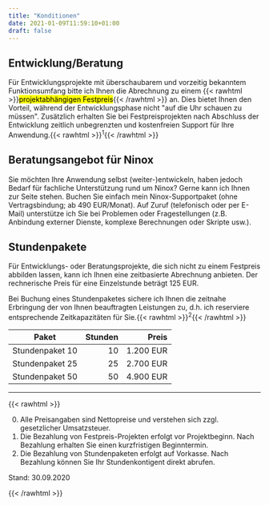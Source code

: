 ```yaml
---
title: "Konditionen"
date: 2021-01-09T11:59:10+01:00
draft: false
---
```


## Entwicklung/Beratung

Für Entwicklungsprojekte mit überschaubarem und vorzeitig bekanntem Funktionsumfang bitte ich Ihnen die Abrechnung zu einem {{< rawhtml >}}<mark>projektabhängigen Festpreis</mark>{{< /rawhtml >}} an. Dies bietet Ihnen den Vorteil, während der Entwicklungsphase nicht "auf die Uhr schauen zu müssen". Zusätzlich erhalten Sie bei Festpreisprojekten nach Abschluss der Entwicklung zeitlich unbegrenzten und kostenfreien Support für Ihre Anwendung.{{< rawhtml >}}<sup>1</sup>{{< /rawhtml >}}

## Beratungsangebot für Ninox

Sie möchten Ihre Anwendung selbst (weiter-)entwickeln, haben jedoch Bedarf für fachliche Unterstützung rund um Ninox? Gerne kann ich Ihnen zur Seite stehen. Buchen Sie einfach mein Ninox-Supportpaket (ohne Vertragsbindung; ab 490 EUR/Monat). Auf Zuruf (telefonisch oder per E-Mail) unterstütze ich Sie bei Problemen oder Fragestellungen (z.B. Anbindung externer Dienste, komplexe Berechnungen oder Skripte usw.).

## Stundenpakete

Für Entwicklungs- oder Beratungsprojekte, die sich nicht zu einem Festpreis abbilden lassen, kann ich Ihnen eine zeitbasierte Abrechnung anbieten. Der rechnerische Preis für eine Einzelstunde beträgt 125 EUR.

Bei Buchung eines Stundenpaketes sichere ich Ihnen die zeitnahe Erbringung der von Ihnen beauftragten Leistungen zu, d.h. ich reserviere entsprechende Zeitkapazitäten für Sie.{{< rawhtml >}}<sup>2</sup>{{< /rawhtml >}}

| Paket | Stunden | Preis |
| ------- | -------: | -------: |
| Stundenpaket 10 | 10 | 1.200 EUR |
| Stundenpaket 25 | 25 | 2.700 EUR |
| Stundenpaket 50 | 50 | 4.900 EUR |


---

{{< rawhtml >}}
<div class="footnote">
<ol start=0>
    <li>Alle Preisangaben sind Nettopreise und verstehen sich zzgl. gesetzlicher Umsatzsteuer.</li>
    <li>Die Bezahlung von Festpreis-Projekten erfolgt vor Projektbeginn. Nach Bezahlung erhalten Sie einen kurzfristigen Beginntermin.</li>
    <li>Die Bezahlung von Stundenpaketen erfolgt auf Vorkasse. Nach Bezahlung können Sie Ihr Stundenkontigent direkt abrufen.</li>
</ol>
<p>Stand: 30.09.2020</p>
</div>
{{< /rawhtml >}}
